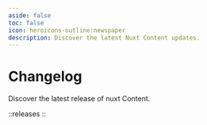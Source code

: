 ```yaml
---
aside: false
toc: false
icon: heroicons-outline:newspaper
description: Discover the latest Nuxt Content updates.
---
```


# Changelog

Discover the latest release of nuxt Content.

::releases
::
